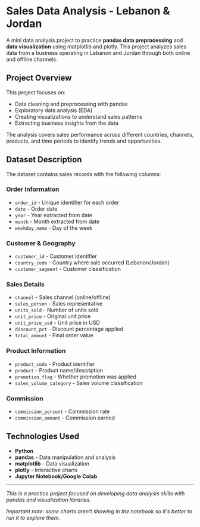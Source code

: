 # Sales Data Analysis - Lebanon & Jordan

A mini data analysis project to practice **pandas data preprocessing** and **data visualization** using matplotlib and plotly. This project analyzes sales data from a business operating in Lebanon and Jordan through both online and offline channels.

## Project Overview

This project focuses on:
- Data cleaning and preprocessing with pandas
- Exploratory data analysis (EDA) 
- Creating visualizations to understand sales patterns
- Extracting business insights from the data

The analysis covers sales performance across different countries, channels, products, and time periods to identify trends and opportunities.

## Dataset Description

The dataset contains sales records with the following columns:

### Order Information
- `order_id` - Unique identifier for each order
- `date` - Order date
- `year` - Year extracted from date
- `month` - Month extracted from date  
- `weekday_name` - Day of the week

### Customer & Geography
- `customer_id` - Customer identifier
- `country_code` - Country where sale occurred (Lebanon/Jordan)
- `customer_segment` - Customer classification

### Sales Details
- `channel` - Sales channel (online/offline)
- `sales_person` - Sales representative
- `units_sold` - Number of units sold
- `unit_price` - Original unit price
- `unit_price_usd` - Unit price in USD
- `discount_pct` - Discount percentage applied
- `total_amount` - Final order value

### Product Information
- `product_code` - Product identifier
- `product` - Product name/description
- `promotion_flag` - Whether promotion was applied
- `sales_volume_category` - Sales volume classification

### Commission
- `commission_percent` - Commission rate
- `commission_amount` - Commission earned

## Technologies Used

- **Python**
- **pandas** - Data manipulation and analysis
- **matplotlib** - Data visualization
- **plotly** - Interactive charts
- **Jupyter Notebook/Google Colab**

---

*This is a practice project focused on developing data analysis skills with pandas and visualization libraries.*

*Important note: some charts aren't showing in the notebook so it's better to run it to explore them.*

